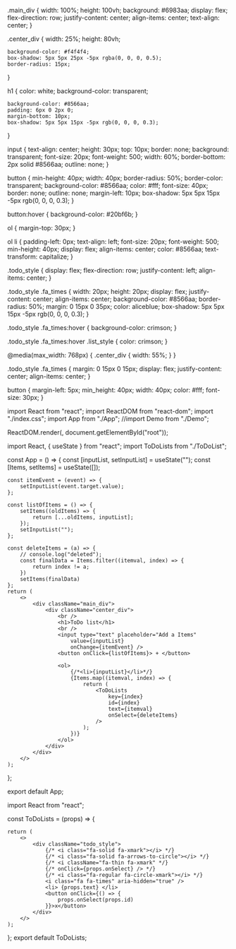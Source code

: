 .main_div {
    width: 100%;
    height: 100vh;
    background: #6983aa;
    display: flex;
    flex-direction: row;
    justify-content: center;
    align-items: center;
    text-align: center;
}

.center_div {
    width: 25%;
    height: 80vh;

    background-color: #f4f4f4;
    box-shadow: 5px 5px 25px -5px rgba(0, 0, 0, 0.5);
    border-radius: 15px;
}

h1 {
    color: white;
    background-color: transparent;

    background-color: #8566aa;
    padding: 6px 0 2px 0;
    margin-bottom: 10px;
    box-shadow: 5px 5px 15px -5px rgb(0, 0, 0, 0.3);
}

input {
    text-align: center;
    height: 30px;
    top: 10px;
    border: none;
    background: transparent;
    font-size: 20px;
    font-weight: 500;
    width: 60%;
    border-bottom: 2px solid #8566aa;
    outline: none;
}

button {
    min-height: 40px;
    width: 40px;
    border-radius: 50%;
    border-color: transparent;
    background-color: #8566aa;
    color: #fff;
    font-size: 40px;
    border: none;
    outline: none;
    margin-left: 10px;
    box-shadow: 5px 5px 15px -5px rgb(0, 0, 0, 0.3);
}

button:hover {
    background-color: #20bf6b;
}

ol {
    margin-top: 30px;
}

ol li {
    padding-left: 0px;
    text-align: left;
    font-size: 20px;
    font-weight: 500;
    min-height: 40px;
    display: flex;
    align-items: center;
    color: #8566aa;
    text-transform: capitalize;
}

.todo_style {
    display: flex;
    flex-direction: row;
    justify-content: left;
    align-items: center;
}

.todo_style .fa_times {
    width: 20px;
    height: 20px;
    display: flex;
    justify-content: center;
    align-items: center;
    background-color: #8566aa;
    border-radius: 50%;
    margin: 0 15px 0 35px;
    color: aliceblue;
    box-shadow: 5px 5px 15px -5px rgb(0, 0, 0, 0.3);
}

.todo_style .fa_times:hover {
    background-color: crimson;
}

.todo_style .fa_times:hover .list_style {
    color: crimson;
}

@media(max_width: 768px) {
    .center_div {
        width: 55%;
    }
}

.todo_style .fa_times {
    margin: 0 15px 0 15px;
    display: flex;
    justify-content: center;
    align-items: center;
}

button {
    margin-left: 5px;
    min_height: 40px;
    width: 40px;
    color: #fff;
    font-size: 30px;
}





import React from "react";
import ReactDOM from "react-dom";
import "./index.css";
import App from "./App";
//import Demo from "./Demo";

ReactDOM.render(<App />, document.getElementById("root"));




import React, { useState } from "react";
import ToDoLists from "./ToDoList";

const App = () => {
    const [inputList, setInputList] = useState("");
    const [Items, setItems] = useState([]);

    const itemEvent = (event) => {
        setInputList(event.target.value);
    };

    const listOfItems = () => {
        setItems((oldItems) => {
            return [...oldItems, inputList];
        });
        setInputList("");
    };

    const deleteItems = (a) => {
        // console.log("deleted");
        const finalData = Items.filter((itemval, index) => {
            return index != a;
        })
        setItems(finalData)
    };
    return (
        <>
            <div className="main_div">
                <div className="center_div">
                    <br />
                    <h1>ToDo list</h1>
                    <br />
                    <input type="text" placeholder="Add a Items"
                        value={inputList}
                        onChange={itemEvent} />
                    <button onClick={listOfItems}> + </button>

                    <ol>
                        {/*<li>{inputList}</li>*/}
                        {Items.map((itemval, index) => {
                            return (
                                <ToDoLists
                                    key={index}
                                    id={index}
                                    text={itemval}
                                    onSelect={deleteItems}
                                />
                            );
                        })}
                    </ol>
                </div>
            </div>
        </>
    );
};

export default App;



import React from "react";

const ToDoLists = (props) => {


    return (
        <>
            <div className="todo_style">
                {/* <i class="fa-solid fa-xmark"></i> */}
                {/* <i class="fa-solid fa-arrows-to-circle"></i> */}
                {/* <i className="fa-thin fa-xmark" */}
                {/* onClick={props.onSelect} /> */}
                {/* <i class="fa-regular fa-circle-xmark"></i> */}
                <i class="fa fa-times" aria-hidden="true" />
                <li> {props.text} </li>
                <button onClick={() => {
                    props.onSelect(props.id)
                }}>x</button>
            </div>
        </>
    );
};
export default ToDoLists;



<!DOCTYPE html>
<html lang="en">

<head>
  <meta charset="utf-8" />
  <link rel="icon" href="%PUBLIC_URL%/favicon.ico" />
  <meta name="viewport" content="width=device-width, initial-scale=1" />
  <meta name="theme-color" content="#000000" />
  <meta name="description" content="Web site created using create-react-app" />
  <link rel="apple-touch-icon" href="%PUBLIC_URL%/logo192.png" />
  <!--
      manifest.json provides metadata used when your web app is installed on a
      user's mobile device or desktop. See https://developers.google.com/web/fundamentals/web-app-manifest/
    -->
  <link rel="manifest" href="%PUBLIC_URL%/manifest.json" />
  <!--
      Notice the use of %PUBLIC_URL% in the tags above.
      It will be replaced with the URL of the `public` folder during the build.
      Only files inside the `public` folder can be referenced from the HTML.

      Unlike "/favicon.ico" or "favicon.ico", "%PUBLIC_URL%/favicon.ico" will
      work correctly both with client-side routing and a non-root public URL.
      Learn how to configure a non-root public URL by running `npm run build`.
    -->
  <!-- <i class="fa-sharp fa-solid fa-skull-crossbones"></i>
  <title>React App</title>
</head>

<body>
  <noscript>You need to enable JavaScript to run this app.</noscript>
  <div id="root"></div>
  <!--
      This HTML file is a template.
      If you open it directly in the browser, you will see an empty page.

      You can add webfonts, meta tags, or analytics to this file.
      The build step will place the bundled scripts into the <body> tag.

      To begin the development, run `npm start` or `yarn start`.
      To create a production bundle, use `npm run build` or `yarn build`.
    -->
</body>

</html>
